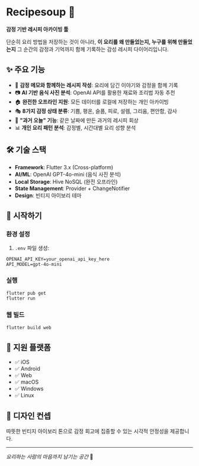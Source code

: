 # Recipesoup 🍲

**감정 기반 레시피 아카이빙 툴**

단순히 요리 방법을 저장하는 것이 아니라, **이 요리를 왜 만들었는지, 누구를 위해 만들었는지** 그 순간의 감정과 기억까지 함께 기록하는 감성 레시피 다이어리입니다.

## ✨ 주요 기능

- 📝 **감정 메모와 함께하는 레시피 작성**: 요리에 담긴 이야기와 감정을 함께 기록
- 📷 **AI 기반 음식 사진 분석**: OpenAI API를 활용한 재료와 조리법 자동 추천
- 🏠 **완전한 오프라인 지원**: 모든 데이터를 로컬에 저장하는 개인 아카이빙
- 🎭 **8가지 감정 상태 분류**: 기쁨, 평온, 슬픔, 피로, 설렘, 그리움, 편안함, 감사
- 📅 **"과거 오늘" 기능**: 같은 날짜에 만든 과거의 레시피 회상
- 📊 **개인 요리 패턴 분석**: 감정별, 시간대별 요리 성향 분석

## 🛠 기술 스택

- **Framework**: Flutter 3.x (Cross-platform)
- **AI/ML**: OpenAI GPT-4o-mini (음식 사진 분석)
- **Local Storage**: Hive NoSQL (완전 오프라인)
- **State Management**: Provider + ChangeNotifier
- **Design**: 빈티지 아이보리 테마

## 🚀 시작하기

### 환경 설정
1. `.env` 파일 생성:
```
OPENAI_API_KEY=your_openai_api_key_here
API_MODEL=gpt-4o-mini
```

### 실행
```bash
flutter pub get
flutter run
```

### 웹 빌드
```bash
flutter build web
```

## 📱 지원 플랫폼

- ✅ iOS
- ✅ Android  
- ✅ Web
- ✅ macOS
- ✅ Windows
- ✅ Linux

## 🎨 디자인 컨셉

따뜻한 빈티지 아이보리 톤으로 감정 회고에 집중할 수 있는 시각적 안정성을 제공합니다.

---

*요리하는 사람의 마음까지 남기는 공간* 💝
